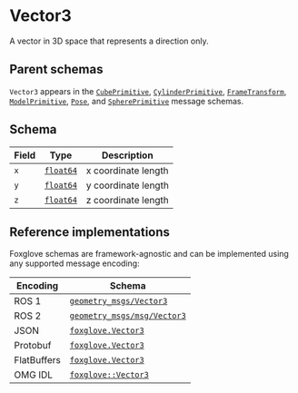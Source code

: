 # Vector3

A vector in 3D space that represents a direction only.

## Parent schemas

`Vector3` appears in the [`CubePrimitive`](./cube-primitive.md), [`CylinderPrimitive`](./cylinder-primitive.md), [`FrameTransform`](./frame-transform.md), [`ModelPrimitive`](./model-primitive.md), [`Pose`](./pose.md), and [`SpherePrimitive`](./sphere-primitive.md) message schemas.

## Schema

| Field | Type                                     | Description         |
| ----- | ---------------------------------------- | ------------------- |
| `x`   | [`float64`](./built-in-types.md#float64) | x coordinate length |
| `y`   | [`float64`](./built-in-types.md#float64) | y coordinate length |
| `z`   | [`float64`](./built-in-types.md#float64) | z coordinate length |

## Reference implementations

Foxglove schemas are framework-agnostic and can be implemented using any supported message encoding:

| Encoding    | Schema                                                                                                        |
| ----------- | ------------------------------------------------------------------------------------------------------------- |
| ROS 1       | [`geometry_msgs/Vector3`](https://docs.ros.org/en/noetic/api/geometry_msgs/html/msg/Vector3.html)             |
| ROS 2       | [`geometry_msgs/msg/Vector3`](https://docs.ros2.org/galactic/api/geometry_msgs/msg/Vector3.html)              |
| JSON        | [`foxglove.Vector3`](https://github.com/foxglove/foxglove-sdk/blob/main/schemas/jsonschema/Vector3.json)      |
| Protobuf    | [`foxglove.Vector3`](https://github.com/foxglove/foxglove-sdk/blob/main/schemas/proto/foxglove/Vector3.proto) |
| FlatBuffers | [`foxglove.Vector3`](https://github.com/foxglove/foxglove-sdk/blob/main/schemas/flatbuffer/Vector3.fbs)       |
| OMG IDL     | [`foxglove::Vector3`](https://github.com/foxglove/foxglove-sdk/blob/main/schemas/omgidl/foxglove/Vector3.idl) |
